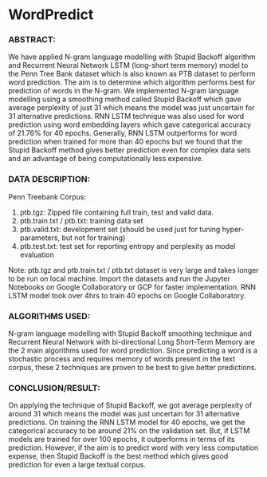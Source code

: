 # WordPredict

### ABSTRACT:

We have applied N-gram language modelling with Stupid Backoff algorithm and Recurrent Neural Network LSTM (long-short term memory) model to the Penn Tree Bank dataset which is also known as PTB dataset to perform word prediction. The aim is to determine which algorithm performs best for prediction of words in the N-gram. We implemented N-gram language modelling using a smoothing method called Stupid Backoff which gave average perplexity of just 31 which means the model was just uncertain for 31 alternative predictions. RNN LSTM technique was also used for word prediction using word embedding layers which gave categorical accuracy of 21.76% for 40 epochs. Generally, RNN LSTM outperforms for word prediction when trained for more than 40 epochs but we found that the Stupid Backoff method gives better prediction even for complex data sets and an advantage of being computationally less expensive.

### DATA DESCRIPTION:

Penn Treebank Corpus:
1. ptb.tgz: Zipped file containing full train, test and valid data.
2. ptb.train.txt / ptb.txt: training data set
3. ptb.valid.txt: development set (should be used just for tuning hyper-parameters, but not for training)
4. ptb.test.txt: test set for reporting entropy and perplexity as model evaluation
    
Note: ptb.tgz and ptb.train.txt / ptb.txt dataset is very large and takes longer to be run on local machine. Import the datasets and run the Jupyter Notebooks on Google Collaboratory or GCP for faster implementation. RNN LSTM model took over 4hrs to train 40 epochs on Google Collaboratory.

### ALGORITHMS USED:

N-gram language modelling with Stupid Backoff smoothing technique and Recurrent Neural Network with bi-directional Long Short-Term Memory are the 2 main algorithms used for word prediction. Since predicting a word is a stochastic process and requires memory of words present in the text corpus, these 2 techniques are proven to be best to give better predictions.

### CONCLUSION/RESULT:

On applying the technique of Stupid Backoff, we got average perplexity of around 31 which means the model was just uncertain for 31 alternative predictions. On training the RNN LSTM model for 40 epochs, we get the categorical accuracy to be around 21% on the validation set. But, if LSTM models are trained for over 100 epochs, it outperforms in terms of its prediction. However, if the aim is to predict word with very less computation expense, then Stupid Backoff is the best method which gives good prediction for even a large textual corpus.
